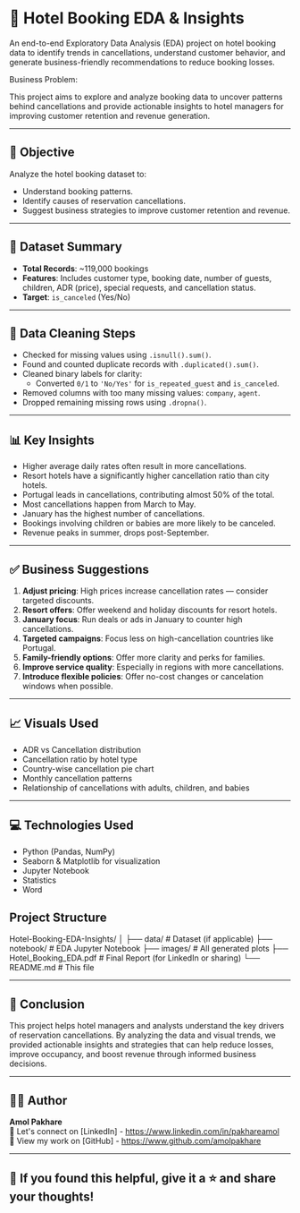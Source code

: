 # 🏨 Hotel Booking EDA & Insights

An end-to-end Exploratory Data Analysis (EDA) project on hotel booking data to identify trends in cancellations, understand customer behavior, and generate business-friendly recommendations to reduce booking losses.

Business Problem:

This project aims to explore and analyze booking data to uncover patterns behind cancellations and provide actionable insights to hotel managers for improving customer retention and revenue generation.

---

## 🎯 Objective

Analyze the hotel booking dataset to:
- Understand booking patterns.
- Identify causes of reservation cancellations.
- Suggest business strategies to improve customer retention and revenue.

---

## 📁 Dataset Summary

- **Total Records**: ~119,000 bookings
- **Features**: Includes customer type, booking date, number of guests, children, ADR (price), special requests, and cancellation status.
- **Target**: `is_canceled` (Yes/No)

---

## 🧹 Data Cleaning Steps

- Checked for missing values using `.isnull().sum()`.
- Found and counted duplicate records with `.duplicated().sum()`.
- Cleaned binary labels for clarity:
  - Converted `0/1` to `'No/Yes'` for `is_repeated_guest` and `is_canceled`.
- Removed columns with too many missing values: `company`, `agent`.
- Dropped remaining missing rows using `.dropna()`.

---

## 📊 Key Insights

- Higher average daily rates often result in more cancellations.
- Resort hotels have a significantly higher cancellation ratio than city hotels.
- Portugal leads in cancellations, contributing almost 50% of the total.
- Most cancellations happen from March to May.
- January has the highest number of cancellations.
- Bookings involving children or babies are more likely to be canceled.
- Revenue peaks in summer, drops post-September.

---

## ✅ Business Suggestions

1. **Adjust pricing**: High prices increase cancellation rates — consider targeted discounts.
2. **Resort offers**: Offer weekend and holiday discounts for resort hotels.
3. **January focus**: Run deals or ads in January to counter high cancellations.
4. **Targeted campaigns**: Focus less on high-cancellation countries like Portugal.
5. **Family-friendly options**: Offer more clarity and perks for families.
6. **Improve service quality**: Especially in regions with more cancellations.
7. **Introduce flexible policies**: Offer no-cost changes or cancelation windows when possible.

---

## 📈 Visuals Used

- ADR vs Cancellation distribution
- Cancellation ratio by hotel type
- Country-wise cancellation pie chart
- Monthly cancellation patterns
- Relationship of cancellations with adults, children, and babies

---

## 💻 Technologies Used

- Python (Pandas, NumPy)
- Seaborn & Matplotlib for visualization
- Jupyter Notebook
- Statistics
- Word

## Project Structure

Hotel-Booking-EDA-Insights/
│
├── data/ # Dataset (if applicable)
├── notebook/ # EDA Jupyter Notebook
├── images/ # All generated plots
├── Hotel_Booking_EDA.pdf # Final Report (for LinkedIn or sharing)
└── README.md # This file


---

## 📌 Conclusion

This project helps hotel managers and analysts understand the key drivers of reservation cancellations. By analyzing the data and visual trends, we provided actionable insights and strategies that can help reduce losses, improve occupancy, and boost revenue through informed business decisions.

---

## 🙋‍♂️ Author

**Amol Pakhare**  
📧 Let's connect on [LinkedIn] - https://www.linkedin.com/in/pakhareamol  
📁 View my work on [GitHub] - https://www.github.com/amolpakhare

---

## 🌟 If you found this helpful, give it a ⭐ and share your thoughts!

